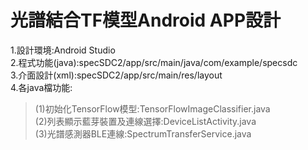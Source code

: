 # 光譜結合TF模型Android APP設計
1.設計環境:Android Studio  
2.程式功能(java):specSDC2/app/src/main/java/com/example/specsdc  
3.介面設計(xml):specSDC2/app/src/main/res/layout  
4.各java檔功能:  
>(1)初始化TensorFlow模型:TensorFlowImageClassifier.java  
>(2)列表顯示藍芽裝置及連線選擇:DeviceListActivity.java  
>(3)光譜感測器BLE連線:SpectrumTransferService.java  
